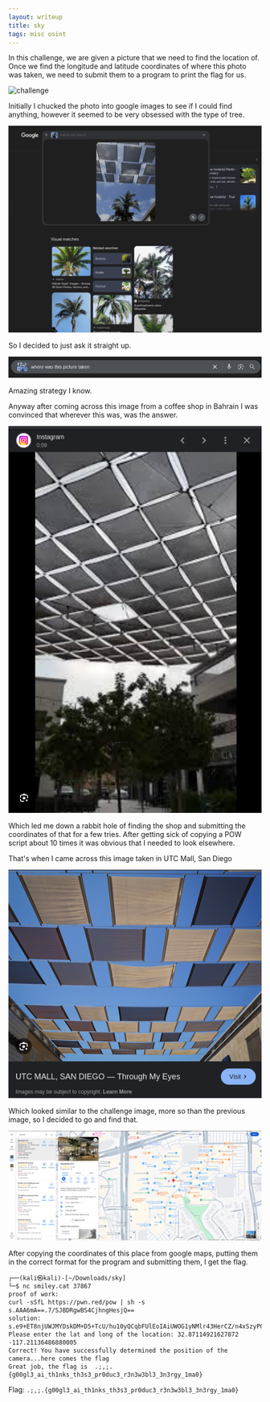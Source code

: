 ```yaml
---
layout: writeup
title: sky
tags: misc osint
---
```


In this challenge, we are given a picture that we need to find the location of. Once we find the longitude and latitude coordinates of where this photo was taken, we need to submit them to a program to print the flag for us.

![challenge](https://github.com/Cl4r1ty-1/CTF/blob/main/smileyCTF%202025/images/challenge.png?raw=true)

Initially I chucked the photo into google images to see if I could find anything, however it seemed to be very obsessed with the type of tree.

![init search](https://github.com/Cl4r1ty-1/CTF/blob/main/smileyCTF%202025/images/init_search.png?raw=true)

So I decided to just ask it straight up.

![w strat](https://github.com/Cl4r1ty-1/CTF/blob/main/smileyCTF%202025/images/w_strat.png?raw=true)

Amazing strategy I know.

Anyway after coming across this image from a coffee shop in Bahrain I was convinced that wherever this was, was the answer.

![cawfee](https://github.com/Cl4r1ty-1/CTF/blob/main/smileyCTF%202025/images/bh_coffee.png?raw=true)

Which led me down a rabbit hole of finding the shop and submitting the coordinates of that for a few tries. After getting sick of copying a POW script about 10 times it was obvious that I needed to look elsewhere.

That's when I came across this image taken in UTC Mall, San Diego

![close](https://github.com/Cl4r1ty-1/CTF/blob/main/smileyCTF%202025/images/nearly_there.png?raw=true)

Which looked similar to the challenge image, more so than the previous image, so I decided to go and find that.

![AHHHHH](https://github.com/Cl4r1ty-1/CTF/blob/main/smileyCTF%202025/images/yippee.png?raw=true)

After copying the coordinates of this place from google maps, putting them in the correct format for the program and submitting them, I get the flag.

```
┌──(kali㉿kali)-[~/Downloads/sky]
└─$ nc smiley.cat 37867
proof of work:
curl -sSfL https://pwn.red/pow | sh -s s.AAA6mA==.7/SJBDRgwBS4CjhngHesjQ==
solution: s.e9+ET8njUWJMYDskDM+D5+TcU/hu10yQCqbFUlEoIAiUWOG1yNMlr43HerCZ/n4xSzyP0+6s7swOSVoIFAy5f+hag/YL1RETldOMOK5gfJgqTg8gRDR+nuuFaCwB7rDB0oaIJTWsllO/aEvuwKl5hymJun0w2SF2DduuzTWUYZCVdtXk4TvYZMxKSFJHcIYdHjRfe+JBlVo6gpDYhhpbGQ==
Please enter the lat and long of the location: 32.87114921627872 -117.21136486880005
Correct! You have successfully determined the position of the camera...here comes the flag
Great job, the flag is  .;,;.{g00gl3_ai_th1nks_th3s3_pr0duc3_r3n3w3bl3_3n3rgy_1ma0}
```

Flag: `.;,;.{g00gl3_ai_th1nks_th3s3_pr0duc3_r3n3w3bl3_3n3rgy_1ma0}`

